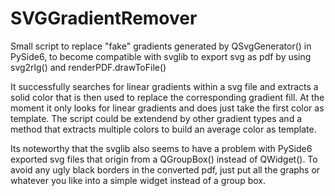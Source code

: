 # SVGGradientRemover
Small script to replace "fake" gradients generated by QSvgGenerator() in PySide6, to become compatible with svglib to export svg as pdf by using svg2rlg() and renderPDF.drawToFile()

It successfully searches for linear gradients within a svg file and extracts a solid color that is then used to replace the corresponding gradient fill.
At the moment it only looks for linear gradients and does just take the first color as template. The script could be extendend by other gradient types and a method that extracts multiple colors to build an average color as template.


Its noteworthy that the svglib also seems to have a problem with PySide6 exported svg files that origin from a QGroupBox() instead of QWidget(). To avoid any ugly black borders in the converted pdf, just put all the graphs or whatever you like into a simple widget instead of a group box.
